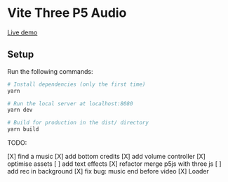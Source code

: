 # Vite Three P5 Audio

[Live demo](https://vite-three-p5-audio.vercel.app/)

## Setup

Run the following commands:

```bash
# Install dependencies (only the first time)
yarn

# Run the local server at localhost:8080
yarn dev

# Build for production in the dist/ directory
yarn build
```

TODO:

[X] find a music
[X] add bottom credits
[X] add volume controller
[X] optimise assets
[ ] add text effects
[X] refactor merge p5js with three js
[ ] add rec in background
[X] fix bug: music end before video
[X] Loader
